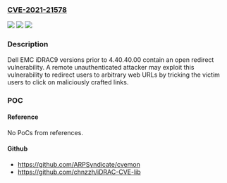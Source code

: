 ### [CVE-2021-21578](https://cve.mitre.org/cgi-bin/cvename.cgi?name=CVE-2021-21578)
![](https://img.shields.io/static/v1?label=Product&message=Integrated%20Dell%20Remote%20Access%20Controller%20(iDRAC)&color=blue)
![](https://img.shields.io/static/v1?label=Version&message=%3C%204.40.40.00%20&color=brighgreen)
![](https://img.shields.io/static/v1?label=Vulnerability&message=CWE-601%3A%20URL%20Redirection%20to%20Untrusted%20Site%20('Open%20Redirect')&color=brighgreen)

### Description

Dell EMC iDRAC9 versions prior to 4.40.40.00 contain an open redirect vulnerability. A remote unauthenticated attacker may exploit this vulnerability to redirect users to arbitrary web URLs by tricking the victim users to click on maliciously crafted links.

### POC

#### Reference
No PoCs from references.

#### Github
- https://github.com/ARPSyndicate/cvemon
- https://github.com/chnzzh/iDRAC-CVE-lib

